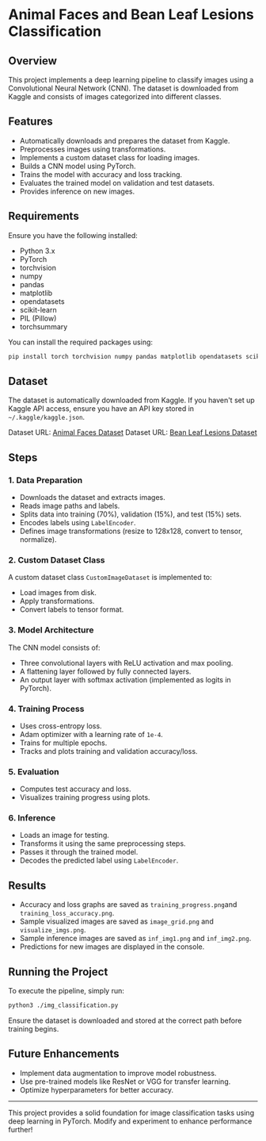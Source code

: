 # Animal Faces and Bean Leaf Lesions Classification

## Overview
This project implements a deep learning pipeline to classify images using a Convolutional Neural Network (CNN). The dataset is downloaded from Kaggle and consists of images categorized into different classes.

## Features
- Automatically downloads and prepares the dataset from Kaggle.
- Preprocesses images using transformations.
- Implements a custom dataset class for loading images.
- Builds a CNN model using PyTorch.
- Trains the model with accuracy and loss tracking.
- Evaluates the trained model on validation and test datasets.
- Provides inference on new images.

## Requirements
Ensure you have the following installed:
- Python 3.x
- PyTorch
- torchvision
- numpy
- pandas
- matplotlib
- opendatasets
- scikit-learn
- PIL (Pillow)
- torchsummary

You can install the required packages using:
```bash
pip install torch torchvision numpy pandas matplotlib opendatasets scikit-learn pillow torchsummary
```

## Dataset
The dataset is automatically downloaded from Kaggle. If you haven't set up Kaggle API access, ensure you have an API key stored in `~/.kaggle/kaggle.json`.

Dataset URL: [Animal Faces Dataset](https://www.kaggle.com/datasets/andrewmvd/animal-faces)
Dataset URL: [Bean Leaf Lesions Dataset](https://www.kaggle.com/datasets/marquis03/bean-leaf-lesions-classification)

## Steps
### 1. Data Preparation
- Downloads the dataset and extracts images.
- Reads image paths and labels.
- Splits data into training (70%), validation (15%), and test (15%) sets.
- Encodes labels using `LabelEncoder`.
- Defines image transformations (resize to 128x128, convert to tensor, normalize).

### 2. Custom Dataset Class
A custom dataset class `CustomImageDataset` is implemented to:
- Load images from disk.
- Apply transformations.
- Convert labels to tensor format.

### 3. Model Architecture
The CNN model consists of:
- Three convolutional layers with ReLU activation and max pooling.
- A flattening layer followed by fully connected layers.
- An output layer with softmax activation (implemented as logits in PyTorch).

### 4. Training Process
- Uses cross-entropy loss.
- Adam optimizer with a learning rate of `1e-4`.
- Trains for multiple epochs.
- Tracks and plots training and validation accuracy/loss.

### 5. Evaluation
- Computes test accuracy and loss.
- Visualizes training progress using plots.

### 6. Inference
- Loads an image for testing.
- Transforms it using the same preprocessing steps.
- Passes it through the trained model.
- Decodes the predicted label using `LabelEncoder`.

## Results
- Accuracy and loss graphs are saved as `training_progress.png`and `training_loss_accuracy.png`.
- Sample visualized images are saved as `image_grid.png` and `visualize_imgs.png`.
- Sample inference images are saved as `inf_img1.png` and `inf_img2.png`.
- Predictions for new images are displayed in the console.

## Running the Project
To execute the pipeline, simply run:
```bash
python3 ./img_classification.py
```
Ensure the dataset is downloaded and stored at the correct path before training begins.

## Future Enhancements
- Implement data augmentation to improve model robustness.
- Use pre-trained models like ResNet or VGG for transfer learning.
- Optimize hyperparameters for better accuracy.

---
This project provides a solid foundation for image classification tasks using deep learning in PyTorch. 
Modify and experiment to enhance performance further!

